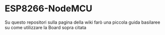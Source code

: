 # ESP8266-NodeMCU
Su questo repositori sulla pagina della wiki farò una piccola guida basilaree su come utilizzare la Board sopra citata
